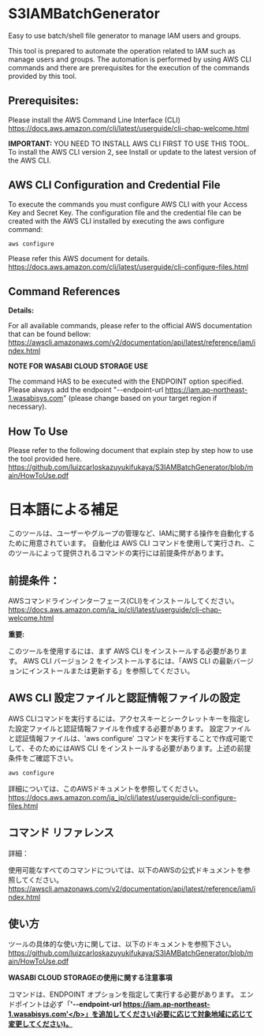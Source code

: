 # S3IAMBatchGenerator
Easy to use batch/shell file generator to manage IAM users and groups.

This tool is prepared to automate the operation related to IAM such as manage users and groups.
The automation is performed by using AWS CLI commands and there are prerequisites for the execution of the commands provided by this tool.

## Prerequisites:
Please install the AWS Command Line Interface (CLI)
https://docs.aws.amazon.com/cli/latest/userguide/cli-chap-welcome.html

<b>IMPORTANT:</b> YOU NEED TO INSTALL AWS CLI FIRST TO USE THIS TOOL.
To install the AWS CLI version 2, see Install or update to the latest version of the AWS CLI.

## AWS CLI Configuration and Credential File
To execute the commands you must configure AWS CLI with your Access Key and Secret Key.
The configuration file and the credential file can be created with the AWS CLI installed by executing the aws configure command:</p>
`aws configure`

Please refer this AWS document for details.
https://docs.aws.amazon.com/cli/latest/userguide/cli-configure-files.html

## Command References
<b>Details:</b></p>
For all available commands, please refer to the official AWS documentation that can be found bellow:
https://awscli.amazonaws.com/v2/documentation/api/latest/reference/iam/index.html

<b>NOTE FOR WASABI CLOUD STORAGE USE</b></p>
The command HAS to be executed with the ENDPOINT option specified. 
Please always add the endpoint  "--endpoint-url https://iam.ap-northeast-1.wasabisys.com" (please change based on your target region if necessary).

## How To Use
Please refer to the following document that explain step by step how to use the tool provided here.
https://github.com/luizcarloskazuyukifukaya/S3IAMBatchGenerator/blob/main/HowToUse.pdf

# 日本語による補足
このツールは、ユーザーやグループの管理など、IAMに関する操作を自動化するために用意されています。 
自動化は AWS CLI コマンドを使用して実行され、このツールによって提供されるコマンドの実行には前提条件があります。 

## 前提条件： 
AWSコマンドラインインターフェース(CLI)をインストールしてください。
https://docs.aws.amazon.com/ja_jp/cli/latest/userguide/cli-chap-welcome.html

<b>重要:</b></p> 
このツールを使用するには、まず AWS CLI をインストールする必要があります。 
AWS CLI バージョン 2 をインストールするには、「AWS CLI の最新バージョンにインストールまたは更新する」を参照してください。 

## AWS CLI 設定ファイルと認証情報ファイルの設定
AWS CLIコマンドを実行するには、アクセスキーとシークレットキーを指定した設定ファイルと認証情報ファイルを作成する必要があります。 
設定ファイルと認証情報ファイルは、'aws configure' コマンドを実行することで作成可能でして、そのためにはAWS CLI をインストールする必要があります。上述の前提条件をご確認下さい。</p>
`aws configure`

詳細については、このAWSドキュメントを参照してください。
https://docs.aws.amazon.com/ja_jp/cli/latest/userguide/cli-configure-files.html

## コマンド リファレンス 
詳細：</p> 
使用可能なすべてのコマンドについては、以下のAWSの公式ドキュメントを参照してください。 
https://awscli.amazonaws.com/v2/documentation/api/latest/reference/iam/index.html

## 使い方
ツールの具体的な使い方に関しては、以下のドキュメントを参照下さい。
https://github.com/luizcarloskazuyukifukaya/S3IAMBatchGenerator/blob/main/HowToUse.pdf


<b>WASABI CLOUD STORAGEの使用に関する注意事項</b></p> 
コマンドは、ENDPOINT オプションを指定して実行する必要があります。
エンドポイントは必ず「<b>'--endpoint-url https://iam.ap-northeast-1.wasabisys.com'</b>」を追加してください(必要に応じて対象地域に応じて変更してください)。